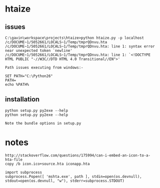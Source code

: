 # htaize

## issues

    C:\gavin\workspace\projects\htaize>python htaize.py -p localhost
    /c/DOCUME~1/5052661/LOCALS~1/Temp/tmprQDnvu.hta
    /c/DOCUME~1/5052661/LOCALS~1/Temp/tmprQDnvu.hta: line 1: syntax error near unexpected token `newline'
    /c/DOCUME~1/5052661/LOCALS~1/Temp/tmprQDnvu.hta: line 1: `<!DOCTYPE HTML PUBLIC "-//W3C//DTD HTML 4.0 Transitional//EN">'

    Path issues executing from windows:-

    SET PATH="C:\Python26"
    PATH=
    echo %PATH%

## installation

    python setup.py py2exe --help
    python setup.py py2exe --help

    Note the bundle options in setup.py

# notes

    http://stackoverflow.com/questions/175994/can-i-embed-an-icon-to-a-hta-file
    copy /b icon.ico+source.hta iconapp.hta

    import subprocess
    subprocess.Popen([ 'mshta.exe', path ], stdin=open(os.devnull), stdout=open(os.devnull, "w"), stderr=subprocess.STDOUT) 
